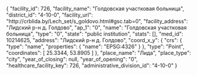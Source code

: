 {
    "facility_id": 726,
    "facility_name": "Голдовская участковая больница",
    "district_id": "4-10-0",
    "facility_url": "http:\/\/crblida.by\/Lech_set\/s_goldovo.html#gsc.tab=0",
    "facility_address": "Лидский р-н д. Голдово",
    "ap_1": "0",
    "name": "Голдовская участковая больница",
    "type": "0",
    "state": "public institution",
    "stats": [],
    "med_id": 10214625,
    "address": "Лидский р-н д. Голдово",
    "coord_x_y": {
        "crs": {
            "type": "name",
            "properties": {
                "name": "EPSG:4326"
            }
        },
        "type": "Point",
        "coordinates": [
            25.3344,
            53.8905
        ]
    },
    "place_name": "Лида",
    "place_type": "city",
    "year_of_closing": null,
    "year_of_opening": "0",
    "healthcare_facility_key": 726,
    "administrative_division_id": "4-10-0"
}